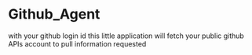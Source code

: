 # Github_Agent
with your github login id this little application will fetch your public github APIs account to pull information requested
